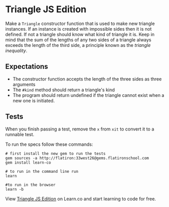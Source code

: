 # Triangle JS Edition
Make a `Triangle` constructor function that is used to make new triangle instances.  If an instance is created with impossible sides then it is not defined.  If not a triangle should know what kind of triangle it is. Keep in mind that the sum of the lengths of any two sides of a triangle always exceeds the length of the third side, a principle known as the _triangle inequality_.

## Expectations
  * The constructor function accepts the length of the three sides as three arguments
  * The `#kind` method should return a triangle's kind
  * The program should return undefined if the triangle cannot exist when a new one is initiated.

## Tests
When you finish passing a test, remove the `x` from `xit` to convert it to a runnable test.

To run the specs follow these commands:
```shell
# first install the new gem to run the tests
gem sources -a http://flatiron:33west26@gems.flatironschool.com
gem install learn-co

# to run in the command line run
learn

#to run in the browser
learn -b
```



<p data-visibility='hidden'>View <a href='https://learn.co/lessons/triangle.js' title='Triangle JS Edition'>Triangle JS Edition</a> on Learn.co and start learning to code for free.</p>
